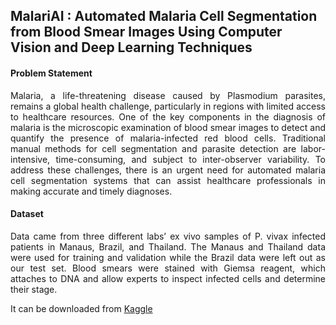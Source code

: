 ## MalariAI : Automated Malaria Cell Segmentation from Blood Smear Images Using Computer Vision and Deep Learning Techniques

#### Problem Statement
<div align="justify">
   Malaria, a life-threatening disease caused by Plasmodium parasites, remains a global health challenge, particularly in regions with limited access to healthcare resources. One of the key components in the diagnosis of malaria is the microscopic examination of blood smear images to detect and quantify the presence of malaria-infected red blood cells. Traditional manual methods for cell segmentation and parasite detection are labor-intensive, time-consuming, and subject to inter-observer variability. To address these challenges, there is an urgent need for automated malaria cell segmentation systems that can assist healthcare professionals in making accurate and timely diagnoses.
</div>


#### Dataset

<div align="justify">
Data came from three different labs’ ex vivo samples of P. vivax infected patients in Manaus, Brazil, and Thailand. The Manaus and Thailand data were used for training and validation while the Brazil data were left out as our test set. Blood smears were stained with Giemsa reagent, which attaches to DNA and allow experts to inspect infected cells and determine their stage.
</div>

It can be downloaded from [Kaggle](https://www.kaggle.com/kmader/malaria-bounding-boxes)


